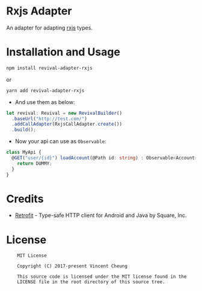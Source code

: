 Rxjs Adapter
======
An adapter for adapting [rxjs][1] types.

Installation and Usage
====
```sh
npm install revival-adapter-rxjs
```
or
```sh
yarn add revival-adapter-rxjs
```

* And use them as below:
```typescript
let revival: Revival = new RevivalBuilder()
  .baseUrl("http://test.com/")
  .addCallAdapter(RxjsCallAdapter.create())
  .build();
```

* Now your api can use as `Observable`:
```typescript
class MyApi {
  @GET("user/{id}") loadAccount(@Path id: string) : Observable<Account> {
    return DUMMY;
  }
}
```


Credits
=======
* [Retrofit][2] - Type-safe HTTP client for Android and Java by Square, Inc.


License
======
```text
	MIT License

	Copyright (C) 2017-present Vincent Cheung

	This source code is licensed under the MIT license found in the
	LICENSE file in the root directory of this source tree.
```

[1]: https://github.com/ReactiveX/rxjs
[2]: https://github.com/square/retrofit